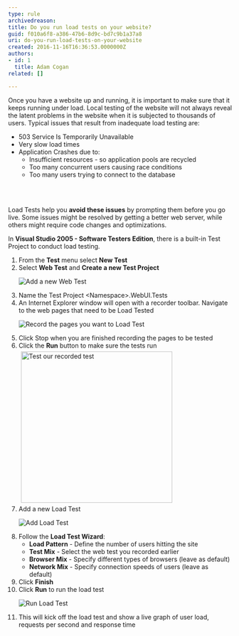 ```yaml
---
type: rule
archivedreason: 
title: Do you run load tests on your website?
guid: f010a6f8-a386-47b6-8d9c-bd7c9b1a37a8
uri: do-you-run-load-tests-on-your-website
created: 2016-11-16T16:36:53.0000000Z
authors:
- id: 1
  title: Adam Cogan
related: []

---
```



<p>​Once you have a website up and running, it is important to make sure that it keeps running under load. Local testing of the website will not always reveal the latent problems in the website when it is subjected to thousands of users. Typical issues that result from inadequate load testing are&#58;<br></p><ul><li>503 Service Is Temporarily Unavailable</li><li>Very slow load times​​​​​​​<br></li><li>Application Crashes due to&#58;
   <ul><li>Insufficient resources - so application pools are recycled</li><li>Too many concurrent users causing race conditions</li><li>Too many users trying to connect to the database​​<br></li></ul></li></ul>
<br><excerpt class='endintro'></excerpt><br>
<p>Load Tests help you&#160;<strong>avoid these issues</strong>&#160;by prompting them before you go live. Some issues might be resolved by getting a better web server, while others might require code changes and optimizations.</p><p>In&#160;<strong>Visual Studio 2005 - Software Testers Edition</strong>, there is a built-in Test Project to conduct load testing.</p><ol><li>From the&#160;<strong>Test</strong>&#160;menu select&#160;<strong>New Test</strong></li><li>Select&#160;<strong>Web Test</strong>&#160;and&#160;<strong>Create a new Test Project</strong><br> 
      <dl class="image"><dt> <img src="https&#58;//www.ssw.com.au/ssw/standards/rules/Images/add_new_test.gif" alt="Add a new Web Test" /> <br>
         </dt></dl></li><li>Name the Test Project &lt;Namespace&gt;.WebUI.Tests</li><li>An Internet Explorer window will open with a recorder toolbar. Navigate to the web pages that need to be Load Tested<br>
      <dl class="image"><dt> <img src="https&#58;//www.ssw.com.au/ssw/standards/rules/Images/record_website.gif" alt="Record the pages you want to Load Test" /> </dt></dl></li><li>Click Stop when you are finished recording the pages to be tested</li><li>Click the&#160;<strong>Run</strong>&#160;button to make sure the tests run<br><img src="https&#58;//www.ssw.com.au/ssw/standards/rules/Images/run_webtest.gif" alt="Test our recorded test" style="width&#58;340px;margin&#58;5px;" /></li><li>Add a new Load Test<br> 
      <dl class="image"><dt> <img src="https&#58;//www.ssw.com.au/ssw/standards/rules/Images/add_load_test.gif" alt="Add Load Test" /> </dt></dl></li><li>Follow the&#160;<strong>Load Test Wizard</strong>&#58;<ul><li> 
         <strong>Load Pattern</strong>&#160;- Define the number of users hitting the site</li><li> 
         <strong>Test Mix</strong>&#160;- Select the web test you recorded earlier</li><li> 
         <strong>Browser Mix</strong>&#160;- Specify different types of browsers (leave as default)<br></li><li> 
         <strong>Network Mix</strong>&#160;- Specify connection speeds of users (leave as default)</li></ul></li>
   <li>Click&#160;<strong>Finish</strong></li><li>Click&#160;<strong>Run</strong>&#160;to run the load test<br> 
      <dl class="image"><dt> <img src="https&#58;//www.ssw.com.au/ssw/standards/rules/Images/run_load_test.gif" alt="Run Load Test" /> </dt></dl></li><li>This will kick off the load test and show a live graph of user load, requests per second and response time</li></ol>​<br>


